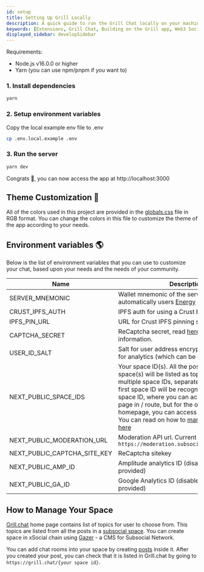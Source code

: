 ```yaml
---
id: setup
title: Setting Up Grill Locally
description: A quick guide to run the Grill Chat locally on your machine in seconds.
keywords: [Extensions, Grill Chat, Building on the Grill app, Web3 Social, Blockchain, Subsocial]
displayed_sidebar: developSidebar
---
```


Requirements:

- Node.js v16.0.0 or higher
- Yarn (you can use npm/pnpm if you want to)

### 1. Install dependencies

```bash
yarn
```

### 2. Setup environment variables

Copy the local example env file to .env

```bash
cp .env.local.example .env
```

### 3. Run the server

```bash
yarn dev
```

Congrats 🎉, you can now access the app at http://localhost:3000

## Theme Customization 🎨

All of the colors used in this project are provided in the [globals.css](https://github.com/dappforce/grillchat/blob/main/src/styles/globals.css./src/styles/globals.css) file in RGB format.
You can change the colors in this file to customize the theme of the app according to your needs.

## Environment variables 🌎

Below is the list of environment variables that you can use to customize your chat, based upon your needs and the needs of your community.

| Name                         | Description                                                                                                                                                                                                                                                                                                                                                                                       | Required? |
| ---------------------------- | ------------------------------------------------------------------------------------------------------------------------------------------------------------------------------------------------------------------------------------------------------------------------------------------------------------------------------------------------------------------------------------------------- | --------- |
| SERVER_MNEMONIC              | Wallet mnemonic of the server, in order to send automatically users [Energy](https://docs.subsocial.network/docs/basics/lightpaper/architecture/energy)                                                                                                                                                                                                                                           | Yes       |
| CRUST_IPFS_AUTH              | IPFS auth for using a Crust bucket                                                                                                                                                                                                                                                                                                                                                                | Yes       |
| IPFS_PIN_URL                 | URL for Crust IPFS pinning service                                                                                                                                                                                                                                                                                                                                                                | Yes       |
| CAPTCHA_SECRET               | ReCaptcha secret, read [here](https://developers.google.com/recaptcha/intro) for more information.                                                                                                                                                                                                                                                                                                | Yes       |
| USER_ID_SALT                 | Salt for user address encryption, which is used for analytics (which can be disabled)                                                                                                                                                                                                                                                                                                             | No        |
| NEXT_PUBLIC_SPACE_IDS        | Your space ID(s). All the posts in these space(s) will be listed as topics. You can use multiple space IDs, separated by a comma. The first space ID will be recognized as the main space ID, where you can access the home page in / route, but for the other space IDs homepage, you can access it using /[spaceId]. You can read on how to [manage your space here](#how-to-manage-your-space) | Yes       |
| NEXT_PUBLIC_MODERATION_URL   | Moderation API url. Current moderation API: `https://moderation.subsocial.network/graphql`                                                                                                                                                                                                                                                                                                        | Yes       |
| NEXT_PUBLIC_CAPTCHA_SITE_KEY | ReCaptcha sitekey                                                                                                                                                                                                                                                                                                                                                                                 | Yes       |
| NEXT_PUBLIC_AMP_ID           | Amplitude analytics ID (disabled if no ID is provided)                                                                                                                                                                                                                                                                                                                                            | No        |
| NEXT_PUBLIC_GA_ID            | Google Analytics ID (disabled if no ID is provided)                                                                                                                                                                                                                                                                                                                                               | No        |

## How to Manage Your Space

[Grill.chat](https://grill.chat) home page contains list of topics for user to choose from. This topics are listed from all the posts in a [subsocial space](https://docs.subsocial.network/docs/develop/concepts/spaces/). You can create space in xSocial chain using [Gazer](https://x.gazer.app/) - a CMS for Subsocial Network.

You can add chat rooms into your space by creating [posts](https://docs.subsocial.network/docs/develop/concepts/postsAndComments) inside it. After you created your post, you can check that it is listed in Grill.chat by going to `https://grill.chat/{your space id}`.